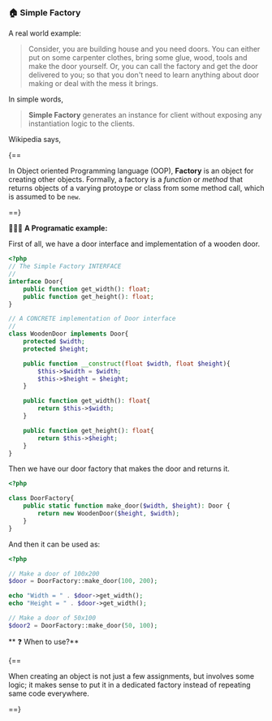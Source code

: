 ### 🏠 Simple Factory

A real world example:
> Consider, you are building house and you need doors.
> You can either put on some carpenter clothes, bring some glue, wood, tools and make the door yourself.
> Or, you can call the factory and get the door delivered to you;
> so that you don't need to learn anything about door making or deal with the mess it brings.

In simple words,

> **Simple Factory** generates an instance for client without exposing any instantiation logic to the clients.

Wikipedia says,

{==

In Object oriented Programming language (OOP), **Factory** is an object for creating other objects.
Formally, a factory is a _function_ or _method_ that returns objects of a varying protoype 
or class from some method call, which is assumed to be `new`.

==}

👨🏻‍💻 **A Programatic example:**

First of all, we have a door interface and implementation of a wooden door.

```php
<?php
// The Simple Factory INTERFACE
// 
interface Door{
    public function get_width(): float;
    public function get_height(): float;
}

// A CONCRETE implementation of Door interface
//
class WoodenDoor implements Door{
    protected $width;
    protected $height;

    public function __construct(float $width, float $height){
        $this->$width = $width;
        $this->$height = $height;
    }

    public function get_width(): float{
        return $this->$width;
    }

    public function get_height(): float{
        return $this->$height;
    }
}
```

Then we have our door factory that makes the door and returns it.

```php
<?php

class DoorFactory{
    public static function make_door($width, $height): Door {
        return new WoodenDoor($height, $width);
    }
}
```

And then it can be used as:

```php
<?php

// Make a door of 100x200
$door = DoorFactory::make_door(100, 200);

echo "Width = " . $door->get_width();
echo "Height = " . $door->get_width();

// Make a door of 50x100
$door2 = DoorFactory::make_door(50, 100);

```

** ❓ When to use?**

{==

When creating an object is not just a few assignments, but involves some logic; 
it makes sense to put it in a dedicated factory instead of repeating same code everywhere.

==}



